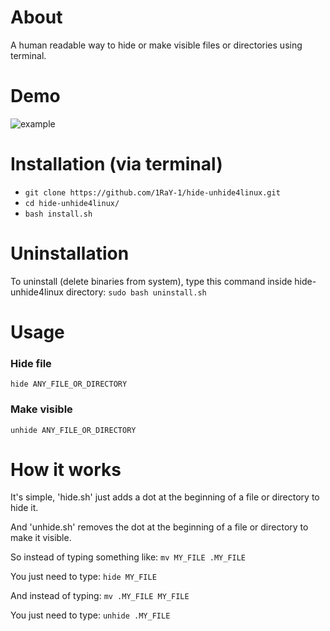 # About
A human readable way to hide or make visible files or directories using terminal.

# Demo
![example](https://user-images.githubusercontent.com/78962948/137342389-5b5ec17e-46b3-4b9c-92ae-8bd9caa97800.gif)

# Installation (via terminal)
* `git clone https://github.com/1RaY-1/hide-unhide4linux.git`
* `cd hide-unhide4linux/`
* `bash install.sh`

# Uninstallation
To uninstall (delete binaries from system), type this command inside hide-unhide4linux directory:
```sudo bash uninstall.sh```

# Usage
### Hide file
`hide ANY_FILE_OR_DIRECTORY`
### Make visible
`unhide ANY_FILE_OR_DIRECTORY`

# How it works
It's simple, 'hide.sh' just adds a dot at the beginning of a file or directory to hide it.

And 'unhide.sh' removes the dot at the beginning of a file or directory to make it visible.

So instead of typing something like: `mv MY_FILE .MY_FILE`

You just need to type: `hide MY_FILE`

And instead of typing: `mv .MY_FILE MY_FILE`

You just need to type: `unhide .MY_FILE`
